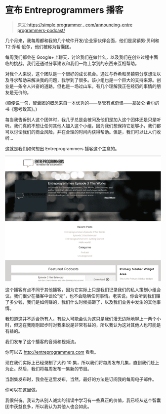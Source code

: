 # 宣布 Entreprogrammers 播客

> 原文:[https://simple programmer . com/announcing-entre programmers-podcast/](https://simpleprogrammer.com/announcing-entreprogrammers-podcast/)

几个月来，我每周都和我的几个软件开发/企业家伙伴会面，他们是吴镇男·贝利和 T2·乔希·厄尔，他们被称为智囊团。

每周我们都会在 Google+上聊天，讨论我们在做什么，以及我们在创业过程中面临的挑战。我们还通过分享建议和我们一路上学到的东西来互相帮助。

对我个人来说，这个团队是一个很好的成长机会。通过与乔希和吴镇男分享想法以及寻求帮助来解决我的问题，我学到了很多。该小组也是一个巨大的支持来源。创业是一条令人兴奋的道路，但也是一场过山车。有几个理解我正在经历的事情的朋友是无价的。

(顺便说一句，智囊团的概念来自一本优秀的——尽管有点奇怪——拿破仑·希尔的书《思考致富》。)

每当我告诉别人这个团体时，我几乎总是会被问及他们是加入这个团体还是只是听听。我们真的不想让任何其他人加入这个小组，因为我们想保持它足够小，我们都可以讨论我们的商业风险，并在合理的时间内获得帮助。但是，我们可以让人们收听…

这就是我们如何想出 Entreprogrammers 播客这个主意的。



![entreprogrammers](img/b8d786b87161ab258158a662e9e62911.png)



这个播客有点不同于其他播客，因为它实际上只是我们记录我们的私人策划小组会议。我们很少在播客中谈论“元”，也不会隐瞒任何事情。老实说，你会听到我们赚了多少钱，我们是如何赚的，我们什么时候搞砸了，以及我们业务中发生的其他事情。

我知道这并不适合所有人。有些人可能会认为这只是我们漫无边际地聊上一两个小时，但这在我刚刚起步时对我来说是非常有益的，所以我认为这对其他人也可能是有益的。

我们发布了这个播客的音频和视频流。

你可以去 http://entreprogrammers.com 看看。

现在我们实际上已经录制了大约 10 集，所以我们将每周发布几集，直到我们赶上为止。然后，我们将每周发布一集新的节目。

当剧集发布时，我会在这里发布，当然，最好的方法是订阅我的每周电子邮件。

你可以在这里做。

我很兴奋。我认为从别人诚实的错误中学习有一些真正的价值，我已经从这个智囊团中获益良多，所以我认为其他人也会如此。